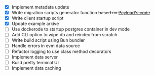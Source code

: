 - [X] Implement metadata update
- [X] Write migration scripts generator function ~~based on [Payload's code](https://github.com/payloadcms/payload/blob/main/packages/db-postgres/src/createMigration.ts)~~
- [X] Write client startup script
- [X] Update example arkive
- [ ] Use dockerode to startup postgres container in dev mode
- [ ] Add CLI option to wipe db and reindex from scratch
- [ ] Write build script using Bun bundler
- [ ] Handle errors in evm data source
- [ ] Refactor logging to use class method decorators
- [ ] Implement data server
- [ ] Build pretty terminal UI
- [ ] Implement data caching
